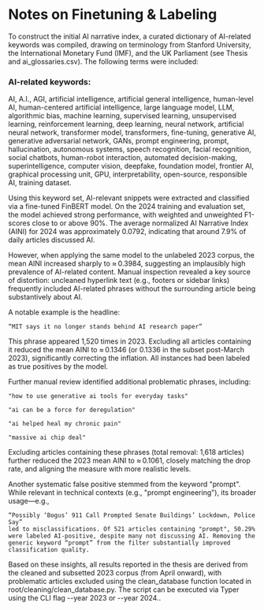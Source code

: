 # Notes on Finetuning & Labeling

To construct the initial AI narrative index, a curated dictionary of AI-related keywords was compiled, drawing on terminology from Stanford University, the International Monetary Fund (IMF), and the UK Parliament (see Thesis and ai_glossaries.csv). The following terms were included:

### AI-related keywords:
AI, A.I., AGI, artificial intelligence, artificial general intelligence, human-level AI, human-centered artificial intelligence, large language model, LLM, algorithmic bias, machine learning, supervised learning, unsupervised learning, reinforcement learning, deep learning, neural network, artificial neural network, transformer model, transformers, fine-tuning, generative AI, generative adversarial network, GANs, prompt engineering, prompt, hallucination, autonomous systems, speech recognition, facial recognition, social chatbots, human-robot interaction, automated decision-making, superintelligence, computer vision, deepfake, foundation model, frontier AI, graphical processing unit, GPU, interpretability, open-source, responsible AI, training dataset.

Using this keyword set, AI-relevant snippets were extracted and classified via a fine-tuned FinBERT model. On the 2024 training and evaluation set, the model achieved strong performance, with weighted and unweighted F1-scores close to or above 90%. The average normalized AI Narrative Index (AINI) for 2024 was approximately 0.0792, indicating that around 7.9% of daily articles discussed AI.

However, when applying the same model to the unlabeled 2023 corpus, the mean AINI increased sharply to ≈ 0.3984, suggesting an implausibly high prevalence of AI-related content. Manual inspection revealed a key source of distortion: uncleaned hyperlink text (e.g., footers or sidebar links) frequently included AI-related phrases without the surrounding article being substantively about AI.

A notable example is the headline:

    “MIT says it no longer stands behind AI research paper”

This phrase appeared 1,520 times in 2023. Excluding all articles containing it reduced the mean AINI to ≈ 0.1346 (or 0.1336 in the subset post-March 2023), significantly correcting the inflation. All instances had been labeled as true positives by the model.

Further manual review identified additional problematic phrases, including:

    "how to use generative ai tools for everyday tasks"

    "ai can be a force for deregulation"

    "ai helped heal my chronic pain"

    "massive ai chip deal"

Excluding articles containing these phrases (total removal: 1,618 articles) further reduced the 2023 mean AINI to ≈ 0.1061, closely matching the drop rate, and aligning the measure with more realistic levels.

Another systematic false positive stemmed from the keyword "prompt". While relevant in technical contexts (e.g., "prompt engineering"), its broader usage—e.g.,

    “Possibly ‘Bogus’ 911 Call Prompted Senate Buildings’ Lockdown, Police Say”
    led to misclassifications. Of 521 articles containing "prompt", 50.29% were labeled AI-positive, despite many not discussing AI. Removing the generic keyword “prompt” from the filter substantially improved classification quality.

Based on these insights, all results reported in the thesis are derived from the cleaned and subsetted 2023 corpus (from April onward), with problematic articles excluded using the clean_database function located in root/cleaning/clean_database.py. The script can be executed via Typer using the CLI flag --year 2023 or --year 2024..